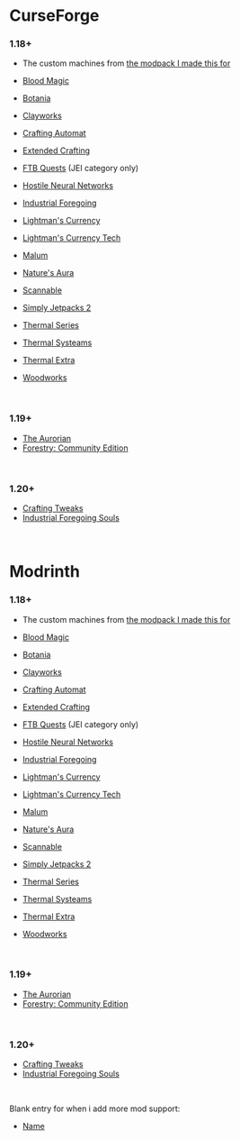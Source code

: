# CurseForge

### 1.18+

* The custom machines from [the modpack I made this for](https://www.curseforge.com/minecraft/modpacks/teoe-2)

* [Blood Magic](https://www.curseforge.com/minecraft/mc-mods/blood-magic)
* [Botania](https://www.curseforge.com/minecraft/mc-mods/botania)
* [Clayworks](https://www.curseforge.com/minecraft/mc-mods/clayworks)
* [Crafting Automat](https://www.curseforge.com/minecraft/mc-mods/crafting-automat)
* [Extended Crafting](https://www.curseforge.com/minecraft/mc-mods/extended-crafting)
* [FTB Quests](https://www.curseforge.com/minecraft/mc-mods/ftb-quests-forge) (JEI category only)
* [Hostile Neural Networks](https://www.curseforge.com/minecraft/mc-mods/hostile-neural-networks)
* [Industrial Foregoing](https://www.curseforge.com/minecraft/mc-mods/industrial-foregoing)
* [Lightman's Currency](https://www.curseforge.com/minecraft/mc-mods/lightmans-currency)
* [Lightman's Currency Tech](https://www.curseforge.com/minecraft/mc-mods/lc-tech)
* [Malum](https://www.curseforge.com/minecraft/mc-mods/malum)
* [Nature's Aura](https://www.curseforge.com/minecraft/mc-mods/natures-aura)
* [Scannable](https://www.curseforge.com/minecraft/mc-mods/scannable)
* [Simply Jetpacks 2](https://www.curseforge.com/minecraft/mc-mods/simply-jetpacks-2)
* [Thermal Series](https://www.curseforge.com/minecraft/mc-mods/thermal-expansion)
* [Thermal Systeams](https://www.curseforge.com/minecraft/mc-mods/thermal-systeams)
* [Thermal Extra](https://www.curseforge.com/minecraft/mc-mods/thermal_extra)
* [Woodworks](https://www.curseforge.com/minecraft/mc-mods/woodworks)

<br />

### 1.19+

* [The Aurorian](https://www.curseforge.com/minecraft/mc-mods/the-aurorian)
* [Forestry: Community Edition](https://www.curseforge.com/minecraft/mc-mods/forestry-community-edition)

<br />

### 1.20+

* [Crafting Tweaks](https://www.curseforge.com/minecraft/mc-mods/crafting-tweaks)
* [Industrial Foregoing Souls](https://www.curseforge.com/minecraft/mc-mods/industrial-foregoing-souls)



<br />



# Modrinth

### 1.18+

* The custom machines from [the modpack I made this for](https://www.curseforge.com/minecraft/modpacks/teoe-2)

* [Blood Magic](https://modrinth.com/mod/blood-magic)
* [Botania](https://modrinth.com/mod/botania)
* [Clayworks](https://modrinth.com/mod/clayworks)
* [Crafting Automat](https://www.curseforge.com/minecraft/mc-mods/crafting-automat)
* [Extended Crafting](https://modrinth.com/mod/extended-crafting)
* [FTB Quests](https://www.curseforge.com/minecraft/mc-mods/ftb-quests-forge) (JEI category only)
* [Hostile Neural Networks](https://www.curseforge.com/minecraft/mc-mods/hostile-neural-networks)
* [Industrial Foregoing](https://modrinth.com/mod/industrial-foregoing)
* [Lightman's Currency](https://modrinth.com/mod/lightmans-currency)
* [Lightman's Currency Tech](https://modrinth.com/mod/lc-tech)
* [Malum](https://modrinth.com/mod/malum)
* [Nature's Aura](https://modrinth.com/mod/natures-aura)
* [Scannable](https://modrinth.com/mod/scannable)
* [Simply Jetpacks 2](https://www.curseforge.com/minecraft/mc-mods/simply-jetpacks-2)
* [Thermal Series](https://modrinth.com/mod/thermal-expansion)
* [Thermal Systeams](https://www.curseforge.com/minecraft/mc-mods/thermal-systeams)
* [Thermal Extra](https://modrinth.com/mod/thermal-extra)
* [Woodworks](https://modrinth.com/mod/woodworks)

<br />

### 1.19+

* [The Aurorian](https://modrinth.com/mod/the-aurorian)
* [Forestry: Community Edition](https://modrinth.com/mod/forestry-community-edition)

<br />

### 1.20+

* [Crafting Tweaks](https://modrinth.com/mod/crafting-tweaks)
* [Industrial Foregoing Souls](https://modrinth.com/mod/industrial-foregoing-souls)

<br />

Blank entry for when i add more mod support:

* [Name](Link)